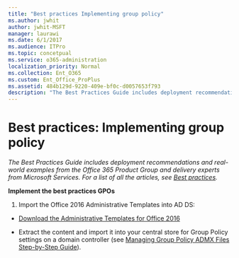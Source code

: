 ```yaml
---
title: "Best practices Implementing group policy"
ms.author: jwhit
author: jwhit-MSFT
manager: laurawi
ms.date: 6/1/2017
ms.audience: ITPro
ms.topic: concetpual
ms.service: o365-administration
localization_priority: Normal
ms.collection: Ent_O365
ms.custom: Ent_Office_ProPlus
ms.assetid: 484b129d-9220-409e-bf0c-d0057653f793
description: "The Best Practices Guide includes deployment recommendations and real-world examples from the Office 365 Product Group and delivery experts from Microsoft Services. For a list of all the articles, see Best practices."
---
```


# Best practices: Implementing group policy

 *The Best Practices Guide includes deployment recommendations and real-world examples from the Office 365 Product Group and delivery experts from Microsoft Services. For a list of all the articles, see [Best practices](best-practices.md).* 
  
 **Implement the best practices GPOs**
  
1. Import the Office 2016 Administrative Templates into AD DS:
    
  - [Download the Administrative Templates for Office 2016](https://www.microsoft.com/en-us/download/details.aspx?id=49030)
    
  - Extract the content and import it into your central store for Group Policy settings on a domain controller (see [Managing Group Policy ADMX Files Step-by-Step Guide](https://technet.microsoft.com/en-us/library/cc709647%28v=ws.10%29.aspx)).
    

